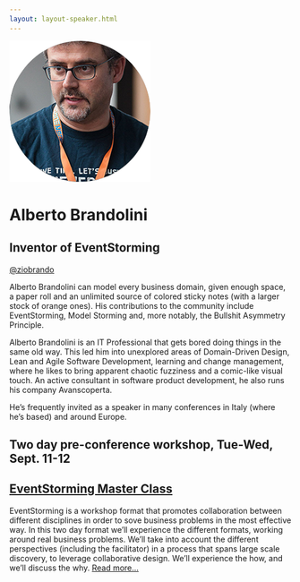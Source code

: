 ```yaml
---
layout: layout-speaker.html
---
```

<div class="container section featured-speaker">
  <div class="row">
    <div class="col-xs-12 col-sm-2 img-container">
      <img class="speaker-page-img" src="../img/speakers/Alberto-Brandolini-ON.png">
    </div>
    <div class="col-xs-12 col-sm-10 copy-container">
      <h1 class="speaker-header">Alberto Brandolini</h1>
      <h2 class="speaker-subtitle">Inventor of EventStorming</h2>
      <p class="copy"><a class="speaker-handle" href="https://twitter.com/ziobrando" target="_blank">@ziobrando</a></p>
      <p class="copy">Alberto Brandolini can model every business domain, given enough space, a paper roll and an unlimited source of colored sticky notes (with a larger stock of orange ones). His contributions to the community include EventStorming, Model Storming and, more notably, the Bullshit Asymmetry Principle.</p>
      <p class="copy">Alberto Brandolini is an IT Professional that gets bored doing things in the same old way. This led him into unexplored areas of Domain-Driven Design, Lean and Agile Software Development, learning and change management, where he likes to bring apparent chaotic fuzziness and a comic-like visual touch. An active consultant in software product development, he also runs his company Avanscoperta.</p>
      <p class="copy">He’s frequently invited as a speaker in many conferences in Italy (where he’s based) and around Europe.</p>
      <h2 class="speaker-subheader">Two day pre-conference workshop, Tue-Wed, Sept. 11-12</h2>
      <h2 class="speaker-subheader"><a href="../workshops/eventstorming-masterclass.html">EventStorming Master Class</a></h2>
      <p class="copy">EventStorming is a workshop format that promotes collaboration between different disciplines in order to sove business problems in the most effective way. In this two day format we’ll experience the different formats, working around real business problems.
      We’ll take into account the different perspectives (including the facilitator) in a process that spans large scale discovery, to leverage collaborative design.
      We’ll experience the how, and we’ll discuss the why. <a href="../workshops/eventstorming-masterclass.html">Read more...</a></p>
      <!--<a class="btn" href="https://ti.to/explore-ddd-conference/2017">Buy Tickets</a>-->
    </div>
  </div>
</div>